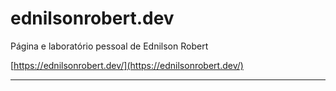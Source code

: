 # ednilsonrobert.dev

Página e laboratório pessoal de Ednilson Robert

[https://ednilsonrobert.dev/](https://ednilsonrobert.dev/)

---

<!-- Dúvidas? Sugestões? Envie email para <frontend@ednilsonrobert.dev> -->
